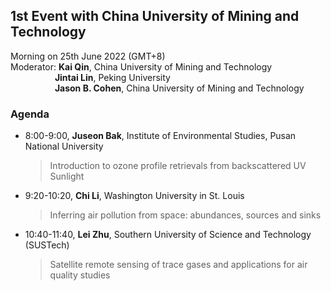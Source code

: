 ## 1st Event with China University of Mining and Technology
Morning on 25th June 2022 (GMT+8)  
Moderator: **Kai Qin**, China University of Mining and Technology  
&nbsp;&nbsp;&nbsp;&nbsp;&nbsp;&nbsp;&nbsp;&nbsp;&nbsp;&nbsp;&nbsp;&nbsp;&nbsp;&nbsp;&nbsp;&nbsp;&nbsp;
**Jintai Lin**, Peking University  
&nbsp;&nbsp;&nbsp;&nbsp;&nbsp;&nbsp;&nbsp;&nbsp;&nbsp;&nbsp;&nbsp;&nbsp;&nbsp;&nbsp;&nbsp;&nbsp;&nbsp;
**Jason B. Cohen**, China University of Mining and Technology

### Agenda
- 8:00-9:00, **Juseon Bak**, Institute of Environmental Studies, Pusan National University
    > Introduction to ozone profile retrievals from backscattered UV Sunlight
- 9:20-10:20, **Chi Li**, Washington University in St. Louis
    > Inferring air pollution from space: abundances, sources and sinks
- 10:40-11:40, **Lei Zhu**, Southern University of Science and Technology (SUSTech)
    > Satellite remote sensing of trace gases and applications for air quality studies

